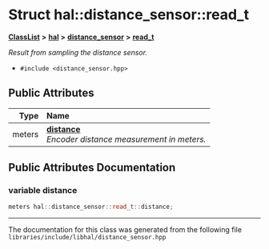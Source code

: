 

# Struct hal::distance\_sensor::read\_t



[**ClassList**](annotated.md) **>** [**hal**](namespacehal.md) **>** [**distance\_sensor**](classhal_1_1distance__sensor.md) **>** [**read\_t**](structhal_1_1distance__sensor_1_1read__t.md)



_Result from sampling the distance sensor._ 

* `#include <distance_sensor.hpp>`





















## Public Attributes

| Type | Name |
| ---: | :--- |
|  meters | [**distance**](#variable-distance)  <br>_Encoder distance measurement in meters._  |












































## Public Attributes Documentation




### variable distance 

```C++
meters hal::distance_sensor::read_t::distance;
```




------------------------------
The documentation for this class was generated from the following file `libraries/include/libhal/distance_sensor.hpp`

